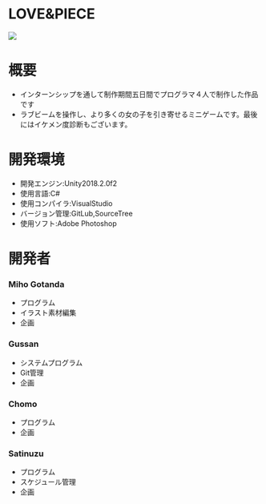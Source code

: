 # LOVE&PIECE  
![](https://user-images.githubusercontent.com/57520772/68486266-176a4300-0284-11ea-94e9-ba8ae783ffe8.jpg)  
# 概要  
- インターンシップを通して制作期間五日間でプログラマ４人で制作した作品です  
- ラブビームを操作し、より多くの女の子を引き寄せるミニゲームです。最後にはイケメン度診断もございます。  
# 開発環境  
- 開発エンジン:Unity2018.2.0f2  
- 使用言語:C#  
- 使用コンパイラ:VisualStudio  
- バージョン管理:GitLub,SourceTree  
- 使用ソフト:Adobe Photoshop  
# 開発者  
### Miho Gotanda  
- プログラム
- イラスト素材編集  
- 企画  
### Gussan  
- システムプログラム  
- Git管理  
- 企画  
### Chomo  
- プログラム  
- 企画  
### Satinuzu  
- プログラム  
- スケジュール管理  
- 企画

